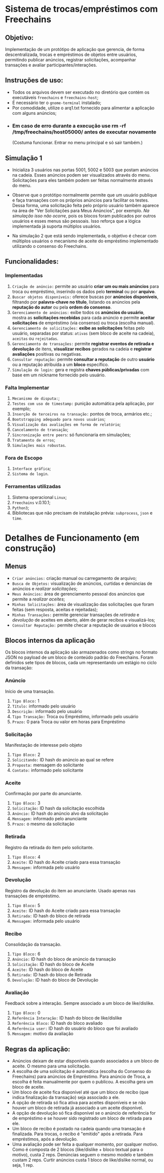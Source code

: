 # Sistema de trocas/empréstimos com Freechains

## Objetivo:
Implementação de um protótipo de aplicação que gerencia, de forma descentralizada, trocas e empréstimos de objetos entre usuários, permitindo publicar anúncios, registrar solicitações, acompanhar transações e avaliar participantes/interações.

## Instruções de uso:
* Todos os arquivos devem ser executado no diretório que contém os executáveis `freechains` e `freechains-host`;
* É necessário ter o `gnome-terminal` instalado;
* Por comodidade, utilize o arq1.txt fornecido para alimentar a aplicação com alguns anúncios;
* ### Em caso de erro durante a execução use rm -rf /tmp/freechains/host05000/ antes de executar novamente
  (Costuma funcionar. Entrar no menu principal e só sair também.)

## Simulação 1
- Inicializa 3 usuários nas portas 5001, 5002 e 5003 que postam anúncios na cadeia. Esses anúncios podem ser visualizados através do menu. Solicitações para eles também podem ser feitas normalmente através do menu.

- Observe que o protótipo normalmente permite que um usuário publique e faça transações com os próprios anúncios para facilitar os testes. Dessa forma, uma solicitação feita pelo próprio usuário também aparece na área de "Ver Solicitações para Meus Anúncios", por exemplo. *Na simulação isso não ocorre*, pois os blocos foram publicados por outros usuários e esses menus são pessoais. Isso reforça que a lógica implementada já suporta múltiplos usuários.

- Na simulação 2 que está sendo implementada, o objetivo é checar com múltiplos usuários o mecanismo de aceite do empréstimo implementado utilizando o consenso do Freechains.

## Funcionalidades:

### Implementadas
1. `Criação de anúncio:` permite ao usuário **criar um ou mais anúncios** para troca ou empréstimo, inserindo os dados pelo **terminal** ou por **arquivo**.
2. `Buscar objetos disponíveis:` oferece buscas por **anúncios disponíveis**, filtrando por **palavra-chave no título**, listando os anúncios pela **reputação do autor** ou pela **ordem do consenso**.
3. `Gerenciamento de anúncios:` exibe todos os **anúncios do usuário**, mostra as **solicitações recebidas** para cada anúncio e permite **aceitar solicitações** de empréstimo (via consenso) ou troca (escolha manual).
4. `Gerenciamento de solicitações:` **exibe as solicitações** feitas pelo usuário, separadas por status: `ativas` (sem bloco de aceite na cadeia), `aceitas` ou `rejeitadas`.
5. `Gerenciamento de transações:` permite **registrar eventos de retirada e devolução** de itens, **visualizar recibos** gerados na cadeia e **registrar avaliações** positivas ou negativas.
6. `Consultar reputação:` permite **consultar a reputação** de outro **usuário** ou a reputação atribuída a um **bloco** específico.
7. `Simulação de login:` gera e registra **chaves públicas/privadas** com base em um nickname fornecido pelo usuário.

### Falta Implementar
1. `Mecanismo de disputa:`;
2. `Testes com uso de timestamp:` punição automática pela aplicação, por exemplo;
3. `Inserção de terceiros na transação:` pontos de troca, armários etc.;
4. `Bootstrapping adequado para novos usuários`;
5. `Visualização das avaliações em forma de relatório`;
6. `Cancelamento de transação`;
7. `Sincronização entre peers`: só funcionaria em simulações;
8. `Tratamento de erros`;
9. `Simulações mais robustas`.

### Fora de Escopo
1. `Interface gráfica`;
2. `Sistema de login`.

### Ferramentas utilizadas
1. Sistema operacional `Linux`;
2. `Freechains` v.0.10.1;
3. `Python3`;
4. Bibliotecas que não precisam de instalação prévia: `subprocess`, `json` e `time`.

# Detalhes de Funcionamento (em construção)

## Menus

- `Criar anúncios:` criação manual ou carregamento de arquivo;
- `Busca de Objetos:` visualização de anúncios, curtidas e denúncias de anúncios e *realizar solicitações*;
- `Meus Anúncios:` área de gerenciamento pessoal dos anúncios que permite a *realizar aceites*;
- `Minhas Solicitações:` área de visualização das solicitações que foram feitas (sem resposta, aceitas e rejeitadas);
- `Minhas Transações:` permite gerenciar transações de *retirada* e *devolução* de aceites em aberto, além de gerar recibos e visualizá-los;
- `Consultar Reputação:` permite checar a reputação de usuários e blocos

## Blocos internos da aplicação

Os blocos internos da aplicação são armazenados como strings no formato JSON no payload de um bloco de conteúdo padrão do Freechains. Foram definidos sete tipos de blocos, cada um representando um estágio no ciclo da transação:

### Anúncio
Início de uma transação.

1. `Tipo Bloco:` 1
2. `Título:` informado pelo usuário
3. `Descrição:` informado pelo usuário
4. `Tipo Transação:` Troca ou Empréstimo, informado pelo usuário
5. `Prazo:` 0 para Troca ou valor em horas para Empréstimo

### Solicitação
Manifestação de interesse pelo objeto

1. `Tipo Bloco:` 2
2. `Solicitando:` ID hash do anúncio ao qual se refere
3. `Proposta:` mensagem do solicitante
4. `Contato:` informado pelo solicitante

### Aceite
Confirmação por parte do anunciante.

1. `Tipo Bloco:` 3
2. `Solicitação:` ID hash da solicitação escolhida 
3. `Anúncio:` ID hash do anúncio alvo da solicitação
4. `Mensagem:` informado pelo anunciante
5. `Prazo:` o mesmo da solicitação

### Retirada
Registro da retirada do item pelo solicitante.

1. `Tipo Bloco:` 4
2. `Aceite:` ID hash do Aceite criado para essa transação
3. `Mensagem:` informada pelo usuário

### Devolução
Registro da devolução do item ao anunciante. Usado apenas nas transações de empréstimo.

1. `Tipo Bloco:` 5
2. `Aceite:` ID hash do Aceite criado para essa transação
3. `Retirada:` ID hash do bloco de retirada 
4. `Mensagem:` informada pelo usuário

### Recibo
Consolidação da transação. 

1. `Tipo Bloco:` 6
2. `Anúncio:` ID hash do bloco de anúncio da transação
3. `Solicitação:` ID hash do bloco de Aceite
4. `Aceite:` ID hash do bloco de Aceite
5. `Retirada:` ID hash do bloco de Retirada
6. `Devolução:` ID hash do bloco de Devolução

### Avaliação
Feedback sobre a interação. Sempre associado a um bloco de like/dislike.

1. `Tipo Bloco:` 0
2. `Referência Interação:` ID hash do bloco de like/dislike
3. `Referência Bloco:` ID hash do bloco avaliado
4. `Referência user:` ID hash do usuário do bloco que foi avaliado
5. `Mensagem:` motivo da avaliação

## Regras da aplicação:

* Anúncios deixam de estar disponíveis quando associados a um bloco de aceite. O mesmo para uma solicitação.
* A escolha de uma solicitação é automática (escolha do Consenso do Freechains) para anúncios de Empréstimo. Para anúncio de Troca, a escolha é feita manualmente por quem o publicou. A escolha gera um bloco de aceite.
* Um bloco de aceite fica disponível até que um bloco de recibo (que indica finalização da transação) seja associado a ele.
* A opção de retirada só fica ativa para aceites disponíveis e se não houver um bloco de retirada já associado a um aceite disponível.
* A opção de devolução só fica disponível se o anúncio de referência for de empréstimo e se houver sido registrado um bloco de retirada para ele.
* Um bloco de recibo é postado na cadeia quando uma transação é finalizada. Para trocas, o recibo é "emitido" após a retirada. Para empréstimos, após a devolução.
* Uma avaliação pode ser feita a qualquer momento, por qualquer motivo. Como é composta de 2 blocos (like/dislike + bloco textual para o motivo), custa 2 reps. Denúncias seguem o mesmo modelo e também custam 2 reps. Curtir anúncios custa 1 bloco de like/dislike normal, ou seja, 1 rep.
